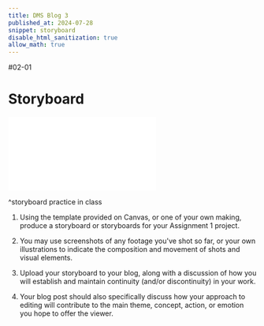 ```yaml
---
title: DMS Blog 3
published_at: 2024-07-28
snippet: storyboard
disable_html_sanitization: true
allow_math: true
---
```

#02-01
# Storyboard

![](240728/sbic.pdf)

^storyboard practice in class


1. Using the template provided on Canvas, or one of your own making, produce a storyboard or storyboards for your Assignment 1 project.

2. You may use screenshots of any footage you've shot so far, or your own illustrations to indicate the composition and movement of shots and visual elements.

3. Upload your storyboard to your blog, along with a discussion of how you will establish and maintain continuity (and/or discontinuity) in your work.

4. Your blog post should also specifically discuss how your approach to editing will contribute to the main theme, concept, action, or emotion you hope to offer the viewer.